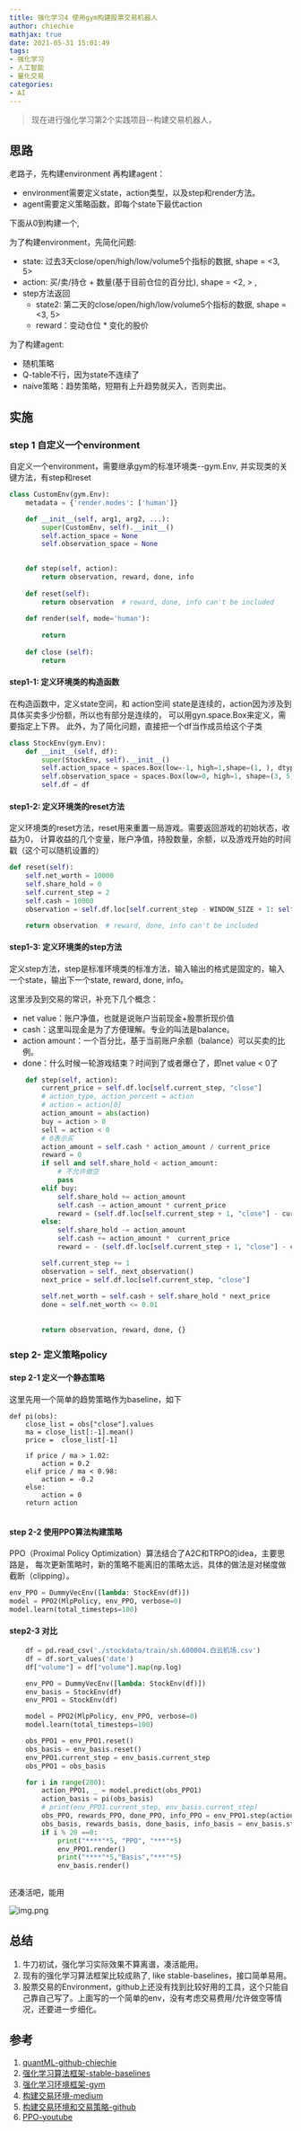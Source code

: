 ```yaml
---
title: 强化学习4 使用gym构建股票交易机器人
author: chiechie
mathjax: true
date: 2021-05-31 15:01:49
tags:
- 强化学习
- 人工智能
- 量化交易
categories:
- AI
---
```


> 现在进行强化学习第2个实践项目--构建交易机器人，

## 思路

老路子，先构建environment 再构建agent：

- environment需要定义state，action类型，以及step和render方法。
- agent需要定义策略函数，即每个state下最优action

下面从0到构建一个, 

为了构建environment，先简化问题:

- state: 过去3天close/open/high/low/volume5个指标的数据, shape = <3, 5>
- action: 买/卖/持仓 + 数量(基于目前仓位的百分比), shape = <2, > ,
- step方法返回
    - state2: 第二天的close/open/high/low/volume5个指标的数据, shape = <3, 5>
    - reward：变动仓位 * 变化的股价

为了构建agent:

- 随机策略
- Q-table不行，因为state不连续了
- naive策略：趋势策略，短期有上升趋势就买入，否则卖出。


## 实施

### step 1 自定义一个environment

自定义一个environment，需要继承gym的标准环境类--gym.Env, 并实现类的关键方法，有step和reset

```python
class CustomEnv(gym.Env):
    metadata = {'render.modes': ['human']}

    def __init__(self, arg1, arg2, ...):
        super(CustomEnv, self).__init__()
        self.action_space = None
        self.observation_space = None
                                       

    def step(self, action):                                               
        return observation, reward, done, info
    
    def reset(self):
        return observation  # reward, done, info can't be included
    
    def render(self, mode='human'):
                                       
        return
    
    def close (self):
        return 


```

#### step1-1: 定义环境类的构造函数

在构造函数中，定义state空间，和 action空间
state是连续的，action因为涉及到具体买卖多少份额，所以也有部分是连续的，
可以用gyn.space.Box来定义，需要指定上下界。 此外，为了简化问题，直接把一个df当作成员给这个子类

```python
class StockEnv(gym.Env):
    def __init__(self, df):
        super(StockEnv, self).__init__()
        self.action_space = spaces.Box(low=-1, high=1,shape=(1, ), dtype=np.float16)
        self.observation_space = spaces.Box(low=0, high=1, shape=(3, 5), dtype=np.float16)
        self.df = df
```


#### step1-2: 定义环境类的reset方法

定义环境类的reset方法，reset用来重置一局游戏。需要返回游戏的初始状态，收益为0，
计算收益的几个变量，账户净值，持股数量，余额，以及游戏开始的时间戳（这个可以随机设置的）



```python
def reset(self):
    self.net_worth = 10000
    self.share_hold = 0
    self.current_step = 2
    self.cash = 10000
    observation = self.df.loc[self.current_step - WINDOW_SIZE + 1: self.current_step,  ["open", "close", "high", "low", "volume"]]

    return observation  # reward, done, info can't be included

```

#### step1-3: 定义环境类的step方法

定义step方法，step是标准环境类的标准方法，输入输出的格式是固定的，输入一个state，输出下一个state, reward, done, info。

这里涉及到交易的常识，补充下几个概念：

- net value：账户净值，也就是说账户当前现金+股票折现价值
- cash：这里叫现金是为了方便理解。专业的叫法是balance。
- action amount：一个百分比，基于当前账户余额（balance）可以买卖的比例。 
- done：什么时候一轮游戏结束？时间到了或者爆仓了，即net value < 0了

```python
    def step(self, action):
        current_price = self.df.loc[self.current_step, "close"]
        # action_type, action_percent = action
        # action = action[0]
        action_amount = abs(action)
        buy = action > 0
        sell = action < 0
        # 0表示买     
        action_amount = self.cash * action_amount / current_price
        reward = 0
        if sell and self.share_hold < action_amount:
            # 不允许做空
            pass
        elif buy:
            self.share_hold += action_amount
            self.cash -= action_amount * current_price
            reward = (self.df.loc[self.current_step + 1, "close"] - current_price) * action_amount
        else:
            self.share_hold -= action_amount
            self.cash += action_amount *  current_price
            reward = - (self.df.loc[self.current_step + 1, "close"] - current_price) * action_amount

        self.current_step += 1
        observation = self._next_observation()
        next_price = self.df.loc[self.current_step, "close"]
                                       
        self.net_worth = self.cash + self.share_hold * next_price
        done = self.net_worth <= 0.01
                                             
                                               
        return observation, reward, done, {}
```

### step 2- 定义策略policy

#### step 2-1 定义一个静态策略

这里先用一个简单的趋势策略作为baseline，如下

```
def pi(obs):
    close_list = obs["close"].values
    ma = close_list[:-1].mean()
    price =  close_list[-1]

    if price / ma > 1.02:
        action = 0.2
    elif price / ma < 0.98:
        action = -0.2
    else:
        action = 0
    return action
    
```

#### step 2-2 使用PPO算法构建策略

PPO（Proximal Policy Optimization）算法结合了A2C和TRPO的idea，主要思路是，
每次更新策略时，新的策略不能离旧的策略太远，具体的做法是对梯度做截断（clipping）。


```python
env_PPO = DummyVecEnv([lambda: StockEnv(df)])
model = PPO2(MlpPolicy, env_PPO, verbose=0)
model.learn(total_timesteps=100)
```
#### step2-3 对比

```python
    df = pd.read_csv('./stockdata/train/sh.600004.白云机场.csv')
    df = df.sort_values('date')
    df["volume"] = df["volume"].map(np.log)

    env_PPO = DummyVecEnv([lambda: StockEnv(df)])
    env_basis = StockEnv(df)
    env_PPO1 = StockEnv(df)

    model = PPO2(MlpPolicy, env_PPO, verbose=0)
    model.learn(total_timesteps=100)

    obs_PPO1 = env_PPO1.reset()
    obs_basis = env_basis.reset()
    env_PPO1.current_step = env_basis.current_step
    obs_PPO1 = obs_basis

    for i in range(200):
        action_PPO1, _ = model.predict(obs_PPO1)
        action_basis = pi(obs_basis)
        # print(env_PPO1.current_step, env_basis.current_step)
        obs_PPO, rewards_PPO, done_PPO, info_PPO = env_PPO1.step(action_PPO1)
        obs_basis, rewards_basis, done_basis, info_basis = env_basis.step(action_basis)
        if i % 20 ==0:
            print("****"*5, "PPO", "***"*5)
            env_PPO1.render()
            print("****"*5,"Basis","***"*5)
            env_basis.render()
            
```

还凑活吧，能用

![img.png](img.png)

## 总结

1. 牛刀初试，强化学习实际效果不算离谱，凑活能用。
2. 现有的强化学习算法框架比较成熟了, like stable-baselines，接口简单易用。
3. 股票交易的Environment，github上还没有找到比较好用的工具，这个只能自己靠自己写了。上面写的一个简单的env，没有考虑交易费用/允许做空等情况，还要进一步细化。


## 参考

1. [quantML-github-chiechie](https://github.com/chiechie/quantML/blob/master/gym_rl.py)
2. [强化学习算法框架-stable-baselines](https://github.com/hill-a/stable-baselines)
3. [强化学习环境框架-gym](https://www.oreilly.com/radar/introduction-to-reinforcement-learning-and-openai-gym/)
4. [构建交易环境-medium](https://towardsdatascience.com/creating-a-custom-openai-gym-environment-for-stock-trading-be532be3910e)
5. [构建交易环境和交易策略-github](https://github.com/wangshub/RL-Stock)
6. [PPO-youtube](https://www.youtube.com/watch?v=5P7I-xPq8u8)
